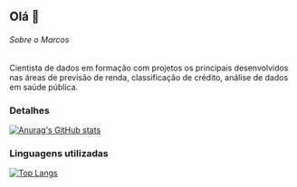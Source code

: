 ## Olá 👋

###### Sobre o Marcos

Cientista de dados em formação com projetos os principais desenvolvidos nas áreas de previsão de renda, classificação de crédito, análise de dados em saúde pública.

### Detalhes

[![Anurag's GitHub stats](https://github-readme-stats.vercel.app/api?username=MarcosFernandesRocha&show_icons=true&theme=dark)](https://github.com/anuraghazra/github-readme-stats)


### Linguagens utilizadas

[![Top Langs](https://github-readme-stats.vercel.app/api/top-langs/?username=MarcosFernandesRocha&layout=compact)](https://github.com/anuraghazra/github-readme-stats)
